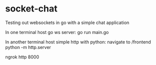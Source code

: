 # socket-chat
Testing out websockets in go with a simple chat application

In one terminal host go ws server: 
    go run main.go

In another terminal host simple http with python:
    navigate to /frontend
    python -m http.server

ngrok http 8000
